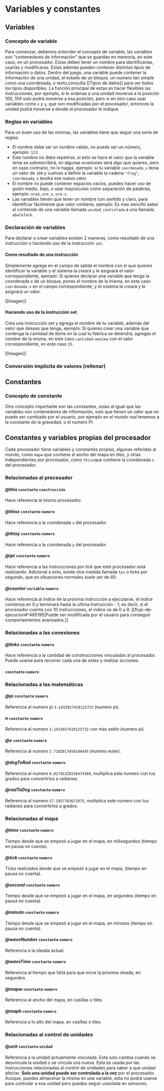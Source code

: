 # Variables y constantes

## Variables
 
### Concepto de variable

Para comenzar, debemos entender el concepto de variable, las variables son "contenedores de información" que se guardan en memoria, en este caso, en un procesador. Estas deben tener un nombre para identificarlas, usarlas y modificaras. Estas además pueden contener distintos tipos de información o datos. Dentro del juego, una variable puede contener la información de una unidad, el estado de un bloque, un numero tan simple como una coordenada, o texto,consulta [[Tipos de datos]] para ver todos los tipos disponibles. La función principal de estas es hacer flexibles las instrucciones, por ejemplo, si le ordenas a una unidad moverse a la posición 100, 100 solo podrá moverse a esa posición, pero si en otro caso usar variables como `x` y `y`, que son modificadas por el procesador, entonces la unidad podrá moverse a donde el procesador le indique.

### Reglas en variables

Para un buen uso de las mismas, las variables tiene que seguir una serie de reglas:
* El nombre debe ser un nombre valido, no puede ser un número, ejemplo: `123`.
* Este nombre no debe repetirse, si esto se hace el valor que la variable tenia se sobrescribirá, en algunas ocasiones será algo que quieres, pero en caso contrario, no lo hagas, ejemplo: si tu variable `coordenada_x` tenía un valor de `100` y vuelves a definir la variable la cadena `"frog"`, `coordenada_x` tendrá ese nuevo valor.  
* El nombre no puede contener espacios vacíos, puedes hacer uso de guión medio, bajo, o usar mayúsculas como separación de palabras, ejemplo: `oreX`, `ore_x`, `ore-x`.
* Las variables tienen que tener un nombre con sentido y claro, para identificar fácilmente que valor contiene, ejemplo: Es mas sencillo saber el contenido de una variable llamada `unidad_controlada` a una llamada `abalkfalk`.

### Declaración de variables

Para declarar o crear variables existen 2 maneras, como resultado de una instrucción o haciendo uso de la instrucción `set`.

#### Como resultado de una instrucción

Simplemente agrega en el campo de salida el nombre con el que quieres identificar la variable y el sistema la creará y le asignará el valor correspondiente, ejemplo: 
Si quieres declarar una variable que tenga la coordenada x de un bloque, pones el nombre de la misma, en este caso `coordenada-x` en el campo correspondiente, y el sistema la creará y le asignará un valor.

[[Imagen]]

#### Haciendo uso de la instrucción set

Crea una instrucción set y agrega el nombre de tu variable, además del valor que deseas que tenga, ejemplo: Si quieres crear una variable que contenga la cantidad de items en la cual tu fabrica se detendrá, agregas el nombre de la misma, en este caso `cantidad-maxima` con el valor correspondiente, en este caso `25`.

[[Imagen]]

### Conversión implícita de valores (rellenar)
 
## Constantes
### Concepto de constante

Otro concepto importante son las constantes, estas al igual que las variables son contenedores de información, solo que tienen un valor que no puede ser cambiado por el usuario, por ejemplo en el mundo real tenemos a la constante de la gravedad, o el numero PI.


## Constantes y variables propias del procesador

Cada procesador tiene variables y constantes propias, algunas referidas al mundo, como `mapw` que contiene el ancho del mapa en tiles, y otras independientes por procesador, como `thisx`que contiene la coordenada `x` del procesador.

### Relacionadas al procesador

#### *@this* `constante` `construcción`

Hace referencia al mismo procesador.

#### *@thisx* `constante` `numero`

Hace referencia a la coordenada `x` del procesador.
#### *@thisy* `constante` `numero`

Hace referencia a la coordenada `y` del procesador.
#### *@ipt* `constante` `numero` 

Hace referencia a las instrucciones por tick que este procesador está realizando. Adicional a esto, existe otra medida llamada `tps` o ticks por segundo, que en situaciones normales suele ser de 60. 
#### *@counter* `variable` `numero`

Hace referencia al índice de la próxima instrucción a ejecutarse, el indice comienza en 0 y terminará hasta la ultima instrucción - 1, es decir, si el procesador cuenta con 10 instrucciones, el indice va de 0 a 9. [[flujo-de-ejecucion#^465195|Puede ser modificada por el usuario para conseguir comportamientos avanzados.]]

### Relacionadas a las conexiones

#### *@links* `constante` `numero`

Hace referencia a la cantidad de construcciones vinculadas al procesador. Puede usarse para recorrer cada una de estas y realizar acciones.
#### `constante` `numero`


### Relacionadas a las matemáticas

#### *@pi* `constante` `numero`

Referencia al numero pi `3.1415927410125732` (numero pi).
#### *π* `constante` `numero`

Referencia al numero `3.1415927410125732` con más estilo (numero pi).
#### *@e* `constante` `numero`

Referencia al numero `2.7182817459106445` (numero euler).
#### *@degToRad* `constante` `numero`

Referencia al numero `0.01745329238474369`, multiplica este numero con tus grados para convertirlos a radianes.
#### *@radToDeg* `constante` `numero`

Referencia al numero `57.2957763671875`, multiplica este numero con tus radianes para convertirlos a grados.
### Relacionadas al mapa
#### *@time*  `constante` `numero`

Tiempo desde que se empezó a jugar en el mapa, en milisegundos (tiempo en pausa no cuenta).
#### *@tick* `constante` `numero`

Ticks realizados desde que se empezó a jugar en el mapa, (tiempo en pausa no cuenta).
#### *@second* `constante` `numero`

Tiempo desde que se empezó a jugar en el mapa, en segundos (tiempo en pausa no cuenta).
#### *@minute* `constante` `numero`

Tiempo desde que se empezó a jugar en el mapa, en minutos (tiempo en pausa no cuenta).
#### *@waveNumber* `constante` `numero`

Referencia a la oleada actual.
#### *@waveTime* `constante` `numero`

Referencia al tiempo que falta para que inicie la próxima oleada, en segundos.
#### *@mapw* `constante` `numero`

Referencia al ancho del mapa, en casillas o tiles.
#### *@maph* `constante` `numero`

Referencia a lo alto del mapa, en casillas o tiles.

### Relacionadas al control de unidades

#### @unit `constante` `unidad` 

Referencia a la unidad actualmente vinculada. Esta solo cambia cuando se desvincula la unidad o se vincula una nueva. Esta es usada por las instrucciones relacionadas al control de unidades para saber a que unidad afectar. **Solo una unidad puede ser controlada a la vez** por el procesador. Aunque, puedes almacenar la misma en una variable, esta no podrá usarse para controlar a esa unidad pero puedes seguir usandola en sensores. 
